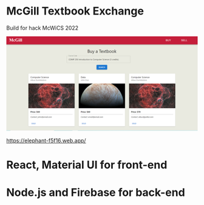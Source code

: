 # McGill Textbook Exchange
Build for hack McWiCS 2022

<img src="elephant.png" alt="animated" />

https://elephant-f5f16.web.app/

# React, Material UI for front-end
# Node.js and Firebase for back-end




